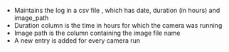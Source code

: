 * Maintains the log in a csv file , which has date, duration (in hours) and image_path
* Duration column is the time in hours for which the camera was running
* Image path is the column containing the image file name
* A new entry is added for every camera run 
